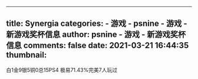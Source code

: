 
---
title: Synergia
categories: 
    - 游戏
    - psnine - 游戏 - 新游戏奖杯信息
author: psnine - 游戏 - 新游戏奖杯信息
comments: false
date: 2021-03-21 16:44:35
thumbnail: 
---

<div>   
白1金9银5铜0总15PS4 极易71.43%完美7人玩过  
</div>
            